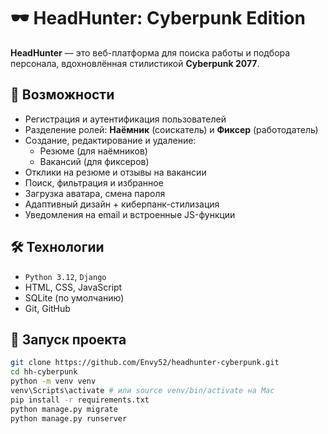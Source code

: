 # 🕶️ HeadHunter: Cyberpunk Edition

**HeadHunter** — это веб-платформа для поиска работы и подбора персонала, вдохновлённая стилистикой **Cyberpunk 2077**.

## 🚀 Возможности

- Регистрация и аутентификация пользователей
- Разделение ролей: **Наёмник** (соискатель) и **Фиксер** (работодатель)
- Создание, редактирование и удаление:
  - Резюме (для наёмников)
  - Вакансий (для фиксеров)
- Отклики на резюме и отзывы на вакансии
- Поиск, фильтрация и избранное
- Загрузка аватара, смена пароля
- Адаптивный дизайн + киберпанк-стилизация
- Уведомления на email и встроенные JS-функции

## 🛠️ Технологии

- `Python 3.12`, `Django`
- HTML, CSS, JavaScript
- SQLite (по умолчанию)
- Git, GitHub


## 🧪 Запуск проекта

```bash
git clone https://github.com/Envy52/headhunter-cyberpunk.git
cd hh-cyberpunk
python -m venv venv
venv\Scripts\activate # или source venv/bin/activate на Mac
pip install -r requirements.txt
python manage.py migrate
python manage.py runserver
